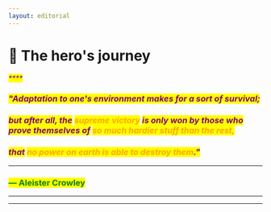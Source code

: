 ```yaml
---
layout: editorial
---
```


# 🐍 The hero's journey

_<mark style="color:purple;">****</mark>_

### _<mark style="color:purple;">**"**</mark><mark style="color:purple;">Adaptation to one's environment makes for a sort of survival;</mark>_&#x20;

### _<mark style="color:purple;">but after all, the</mark> <mark style="color:orange;">supreme victory</mark> <mark style="color:purple;">is only won by those who prove themselves of</mark> <mark style="color:orange;">so much hardier stuff than the rest,</mark> <mark style="color:purple;"></mark>_&#x20;

### _<mark style="color:purple;">that</mark> <mark style="color:orange;">no power on earth is able to destroy them</mark><mark style="color:purple;">.</mark><mark style="color:purple;">**"**</mark>_

****

### <mark style="color:green;">― Aleister Crowley</mark>

****

****
